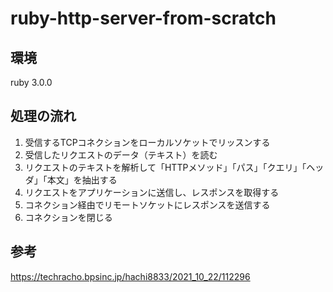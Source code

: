 # ruby-http-server-from-scratch

## 環境
ruby 3.0.0

## 処理の流れ
1. 受信するTCPコネクションをローカルソケットでリッスンする
1. 受信したリクエストのデータ（テキスト）を読む
1. リクエストのテキストを解析して「HTTPメソッド」「パス」「クエリ」「ヘッダ」「本文」を抽出する
1. リクエストをアプリケーションに送信し、レスポンスを取得する
1. コネクション経由でリモートソケットにレスポンスを送信する
1. コネクションを閉じる

## 参考
https://techracho.bpsinc.jp/hachi8833/2021_10_22/112296
